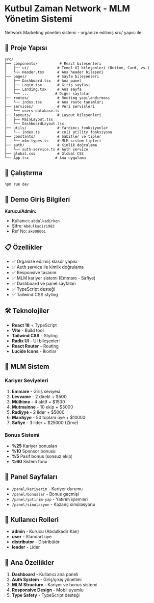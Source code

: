 # Kutbul Zaman Network - MLM Yönetim Sistemi

Network Marketing yönetim sistemi - organize edilmiş src/ yapısı ile.

## 📁 Proje Yapısı

```
src/
├── components/          # React bileşenleri
│   ├── ui/             # Temel UI bileşenleri (Button, Card, vs.)
│   └── Header.tsx      # Ana header bileşeni
├── pages/              # Sayfa bileşenleri
│   ├── Dashboard.tsx   # Ana panel
│   ├── Login.tsx       # Giriş sayfası
│   ├── Landing.tsx     # Ana sayfa
│   └── ...            # Diğer sayfalar
├── routes/             # Routing yapılandırması
│   └── index.tsx       # Ana route tanımları
├── services/           # Veri servisleri
│   └── users-database.ts
├── layouts/            # Layout bileşenleri
│   ├── MainLayout.tsx
│   └── DashboardLayout.tsx
├── utils/              # Yardımcı fonksiyonlar
│   └── index.ts        # cn() utility fonksiyonu
├── constants/          # Sabitler ve tipler
│   └── mlm-types.ts    # MLM sistem tipleri
├── auth/               # Kimlik doğrulama
│   └── auth-service.ts # Auth service
├── global.css          # Global CSS
└── App.tsx            # Ana uygulama
```

## 🚀 Çalıştırma

```bash
npm run dev
```

## 🔑 Demo Giriş Bilgileri

**Kurucu/Admin:**

- Kullanıcı: `abdulkadirkqn`
- Şifre: `Abdulkadir1983`
- Ref No: `ak000001`

## 📋 Özellikler

- ✅ Organize edilmiş klasör yapısı
- ✅ Auth service ile kimlik doğrulama
- ✅ Responsive tasarım
- ✅ MLM kariyer sistemi (Emmare - Safiye)
- ✅ Dashboard ve panel sayfaları
- ✅ TypeScript desteği
- ✅ Tailwind CSS styling

## 🛠️ Teknolojiler

- **React 18** + TypeScript
- **Vite** - Build tool
- **Tailwind CSS** - Styling
- **Radix UI** - UI bileşenleri
- **React Router** - Routing
- **Lucide Icons** - İkonlar

## 📖 MLM Sistem

### Kariyer Seviyeleri

1. **Emmare** - Giriş seviyesi
2. **Levvame** - 2 direkt + $500
3. **Mülhime** - 4 aktif + $1500
4. **Mutmainne** - 10 ekip + $3000
5. **Radiyye** - 2 lider + $5000
6. **Mardiyye** - 50 toplam üye + $10000
7. **Safiye** - 3 lider + $25000 (Zirve)

### Bonus Sistemi

- **%25** Kariyer bonusları
- **%10** Sponsor bonusu
- **%5** Pasif bonus (sonsuz ekip)
- **%60** Sistem fonu

## 🔗 Panel Sayfaları

- `/panel/kariyerim` - Kariyer durumu
- `/panel/bonuslar` - Bonus geçmişi
- `/panel/yatirim-yap` - Yatırım işlemleri
- `/panel/simulasyon` - Kazanç simülasyonu

## 👥 Kullanıcı Rolleri

- **admin** - Kurucu (Abdulkadir Kan)
- **user** - Standart üye
- **distributor** - Distribütör
- **leader** - Lider

## 🎯 Ana Özellikler

1. **Dashboard** - Kullanıcı ana paneli
2. **Auth System** - Giriş/çıkış yönetimi
3. **MLM Structure** - Kariyer ve bonus sistemi
4. **Responsive Design** - Mobil uyumlu
5. **Type Safety** - TypeScript desteği
